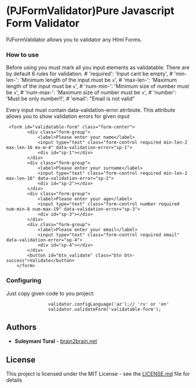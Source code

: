 # (PJFormValidator)Pure Javascript Form Validator

PJFormValidator allows you to validator any Html Forms.

### How to use

Before using you must mark all you input elements as validatable. There are by default 6 rules for validation.
           # 'required': 'Input cant be empty',
           # 'min-len-': 'Minimum length of the input must be `x`',
           # 'max-len-': 'Maximum length of the input must be `x`',
           # 'num-min-': 'Minimum size of number must be `x`',
           # 'num-max-': 'Maximum size of number must be `x`',
           # 'number': 'Must be only number!!',
           # 'email': "Email is not valid"
           
  Every input must contain data-validation-error atrrbiute. This attribute allows you to show validation errors for given input

```
 <form id="validatable-form" class="form-center">
        <div class="form-group">
            <label>Please enter your name</label>
            <input type="text" class="form-control required min-len-2 max-len-16 mx-m-4" data-validation-error="sp-1">
            <div id="sp-1"></div>
        </div>
        <div class="form-group">
            <label>Please enter your surname</label>
            <input type="text" class="form-control required min-len-2 max-len-16" data-validation-error="sp-2">
            <div id="sp-2"></div>
        </div>
        <div class="form-group">
            <label>Please enter your age</label>
            <input type="text" class="form-control number required num-min-8 num-max-19" data-validation-error="sp-3">
            <div id="sp-3"></div>
        </div>
        <div class="form-group">
            <label>Please enter your email</label>
            <input type="text" class="form-control required email" data-validation-error="sp-4">
            <div id="sp-4"></div>
        </div>
        <button id="btn_validate" class="btn btn-success">Validate</button>
    </form>
```

### Configuring

Just copy given code to you project:
```
                validator.configLanguage('az');// 'ru' or 'en'
                validator.validateForm('validatable-form');
```

## Authors

* **Suleymani Tural**  - [brain2brain.net](https://brain2brain.net/az/Home/Authors)

## License

This project is licensed under the MIT License - see the [LICENSE.md](LICENSE.md) file for details


